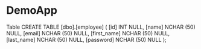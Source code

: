# DemoApp

Table
CREATE TABLE [dbo].[employee] (
    [id]         INT        NULL,
    [name]       NCHAR (50) NULL,
    [email]      NCHAR (50) NULL,
    [first_name] NCHAR (50) NULL,
    [last_name]  NCHAR (50) NULL,
    [password]   NCHAR (50) NULL
);
